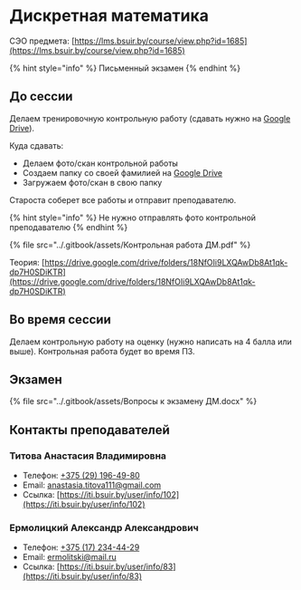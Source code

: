 # Дискретная математика

СЭО предмета: [https://lms.bsuir.by/course/view.php?id=1685](https://lms.bsuir.by/course/view.php?id=1685)

{% hint style="info" %}
Письменный экзамен
{% endhint %}

## До сессии

Делаем тренировочную контрольную работу (сдавать нужно на [Google Drive](https://drive.google.com/drive/folders/1G0mku9AGxL8Kfhhzm0qH0UoBB2jkXHpv)).

Куда сдавать:

* Делаем фото/скан контрольной работы
* Создаем папку со своей фамилией на [Google Drive](https://drive.google.com/drive/folders/1G0mku9AGxL8Kfhhzm0qH0UoBB2jkXHpv)
* Загружаем фото/скан в свою папку

Староста соберет все работы и отправит преподавателю.

{% hint style="info" %}
Не нужно отправлять фото контрольной преподавателю
{% endhint %}

{% file src="../.gitbook/assets/Контрольная работа ДМ.pdf" %}

Теория: [https://drive.google.com/drive/folders/18NfOIi9LXQAwDb8At1qk-dp7H0SDiKTR](https://drive.google.com/drive/folders/18NfOIi9LXQAwDb8At1qk-dp7H0SDiKTR)

## Во время сессии

Делаем контрольную работу на оценку (нужно написать на 4 балла или выше). Контрольная работа будет во время ПЗ.

## Экзамен

{% file src="../.gitbook/assets/Вопросы к экзамену ДМ.docx" %}

## Контакты преподавателей

### Титова Анастасия Владимировна

* Телефон: [+375 (29) 196-49-80](tel:375291964980)
* Email: [anastasia.titova111@gmail.com](mailto:anastasia.titova111@gmail.com)
* Ссылка: [https://iti.bsuir.by/user/info/102](https://iti.bsuir.by/user/info/102)

### Ермолицкий Александр Александрович

* Телефон: [+375 (17) 234-44-29](tel:375172344429)
* Email: [ermolitski@mail.ru](mailto:ermolitski@mail.ru)
* Ссылка: [https://iti.bsuir.by/user/info/83](https://iti.bsuir.by/user/info/83)

